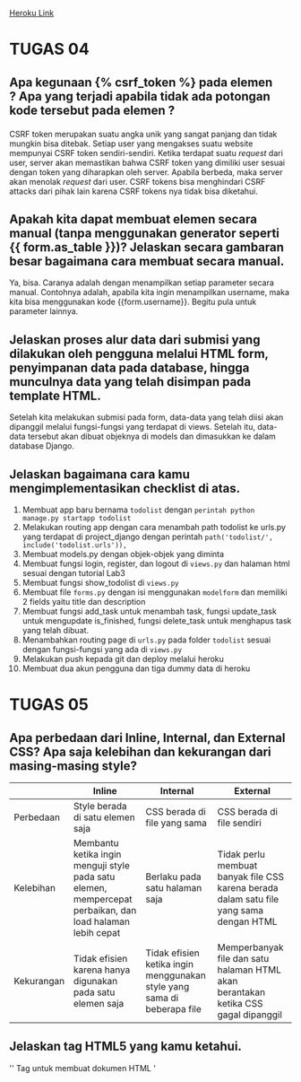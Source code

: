 [Heroku Link](https://tugasduapbpraihankusui.herokuapp.com/todolist/)

# TUGAS 04

## Apa kegunaan {% csrf_token %} pada elemen <form>? Apa yang terjadi apabila tidak ada potongan kode tersebut pada elemen <form>?
CSRF token merupakan suatu angka unik yang sangat panjang dan tidak mungkin bisa ditebak. Setiap user yang mengakses suatu website mempunyai CSRF token sendiri-sendiri. 
Ketika terdapat suatu _request_ dari user, server akan memastikan bahwa CSRF token yang dimiliki user sesuai dengan token yang diharapkan oleh server. Apabila berbeda, maka server akan menolak _request_ dari user.
CSRF tokens bisa menghindari CSRF attacks dari pihak lain karena CSRF tokens nya tidak bisa diketahui.
  
## Apakah kita dapat membuat elemen <form> secara manual (tanpa menggunakan generator seperti {{ form.as_table }})? Jelaskan secara gambaran besar bagaimana cara membuat <form> secara manual.
Ya, bisa. Caranya adalah dengan menampilkan setiap parameter secara manual. Contohnya adalah, apabila kita ingin menampilkan username, maka kita bisa menggunakan kode {{form.username}}. Begitu pula untuk parameter lainnya.

## Jelaskan proses alur data dari submisi yang dilakukan oleh pengguna melalui HTML form, penyimpanan data pada database, hingga munculnya data yang telah disimpan pada template HTML.
Setelah kita melakukan submisi pada form, data-data yang telah diisi akan dipanggil melalui fungsi-fungsi yang terdapat di views. Setelah itu, data-data tersebut akan dibuat objeknya di models dan dimasukkan ke dalam database Django.

## Jelaskan bagaimana cara kamu mengimplementasikan checklist di atas.
1. Membuat app baru bernama `todolist` dengan `perintah python manage.py startapp todolist`
2. Melakukan routing app dengan cara menambah path todolist ke urls.py yang terdapat di project_django dengan perintah `path('todolist/', include('todolist.urls')),`
3. Membuat models.py dengan objek-objek yang diminta
4. Membuat fungsi login, register, dan logout di `views.py` dan halaman html sesuai dengan tutorial Lab3
5. Membuat fungsi show_todolist di `views.py`
6. Membuat file `forms.py` dengan isi menggunakan `modelform` dan memiliki 2 fields yaitu title dan description
7. Membuat fungsi add_task untuk menambah task, fungsi update_task untuk mengupdate is_finished, fungsi delete_task untuk menghapus task yang telah dibuat.
8. Menambahkan routing page di `urls.py` pada folder `todolist` sesuai dengan fungsi-fungsi yang ada di `views.py`
9. Melakukan push kepada git dan deploy melalui heroku
10. Membuat dua akun pengguna dan tiga dummy data di heroku


# TUGAS 05

## Apa perbedaan dari Inline, Internal, dan External CSS? Apa saja kelebihan dan kekurangan dari masing-masing style?
| | Inline | Internal | External |
|-|--|--|--|
|Perbedaan|Style berada di satu elemen saja|CSS berada di file yang sama|CSS berada di file sendiri
|Kelebihan|Membantu ketika ingin menguji style pada satu elemen, mempercepat perbaikan, dan load halaman lebih cepat|Berlaku pada satu halaman saja|Tidak perlu membuat banyak file CSS karena berada dalam satu file yang sama dengan HTML|CSS bisa diberlakukan pada beberapa file HTML, ukuran HTML juga lebih kecil
|Kekurangan|Tidak efisien karena hanya digunakan pada satu elemen saja|Tidak efisien ketika ingin menggunakan style yang sama di beberapa file|Memperbanyak file dan satu halaman HTML akan berantakan ketika CSS gagal dipanggil


## Jelaskan tag HTML5 yang kamu ketahui.
'<html>' Tag untuk membuat dokumen HTML
'<title>' Tag untuk menentukan judul dari suatu halaman
'<body>' Tag untuk membuat tubuh dari suatu halaman
'<h1> - <h6>' Tag untuk membuat header
'<p>' Tag untuk membuat suatu paragraf
'<a>' Tag untuk membuat hyperlink
'<br>' Tag untuk memberikan satu baris kosong
'<b>' Tag untuk membuat suatu kata tercetak tebal
'<table>' Tag untuk membuat table
'<th>' Tag untuk membuat caption pada table
'<tr>' Tag untuk membuat baris pada table
'<td>' Tag untuk membuat sel pada table
'<form>' Tag untuk membuat form untuk input user
'<input>' Tag untuk membuat suatu input
'<button>' Tag untuk membuat suatu tombol yang bisa diklik
'<label>' Tag untuk membuat label
'<img>' Tag untuk memasukkan gambar

## Jelaskan tipe-tipe CSS selector yang kamu ketahui.
1. Selektor Tag, akan memilih elemen yang sesuai dengan tag
2. Selektor Class (didahului .), akan memilih elemen berdasarkan class yang dipilih
3. Selektor ID (didahului #), akan memilih elemen berdasarkan ID dan bersifat unik (hanya boleh digunakan satu elemen)
4. Selektor Universal (*), akan memilih semua elemen pada scope tertentu

## Jelaskan bagaimana cara kamu mengimplementasikan checklist di atas.
1. Masukkan <link >bootstrap kepada base.html
2. Menerapkan style dan bootstrap kepada halaman login, register, create-task, dan todolist
3. Membuat keempat halaman responsif dengan memasukkan media query pada base.html
4. Melakukan push dan deploy kepada heroku


